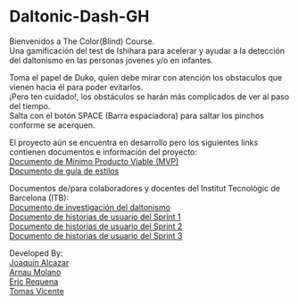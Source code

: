 # Daltonic-Dash-GH

Bienvenidos a The Color(Blind) Course.  
Una gamificación del test de Ishihara para acelerar y ayudar a la detección del daltonismo en las personas jovenes y/o en infantes.

Toma el papel de Duko, quien debe mirar con atención los obstaculos que vienen hacia él para poder evitarlos.  
¡Pero ten cuidado!, los obstáculos se harán más complicados de ver al paso del tiempo.  
Salta con el botón SPACE (Barra espaciadora) para saltar los pinchos conforme se acerquen.

El proyecto aún se encuentra en desarrollo pero los siguientes links contienen documentos e información del proyecto:   
[Documento de Minimo Producto Viable (MVP)](https://docs.google.com/document/d/135gP8d6-WW5bkHVN5WQk89F881rJ9DwVj69a5uHU4LQ/edit?usp=sharing)  
[Documento de guía de estilos](https://docs.google.com/document/d/1dmRMeLDmxfmuZd4OmPtw6fpsy2Wf0UU15HiIk3EA3dI/edit?usp=sharing)  
  
Documentos de/para colaboradores y docentes del Institut Tecnològic de Barcelona (ITB):  
[Documento de investigación del daltonismo](https://docs.google.com/document/d/1-ldyjcCVDqctkJwWRfLBniikvycwFagIjV8BI6nYuc8/edit?usp=sharing)  
[Documento de historias de usuario del Sprint 1](https://docs.google.com/document/d/1RvtTpjyUt9n48vzGLsf6lG3dAcTXf7yP7ofkzxtmKmc/edit?usp=sharing)  
[Documento de historias de usuario del Sprint 2](https://docs.google.com/document/d/18Nus8kHr0u2aEdK3IMXIWbSqQTRpL_bA8DE3uG4NAEg/edit?usp=sharing)  
[Documento de historias de usuario del Sprint 3](https://docs.google.com/document/d/1VlOd6W8MK79UmwvQ-LaHZfCOmmjWU6topf-FOOErJE0/edit?tab=t.0)  


  
Developed By:  
  [Joaquín Alcazar](https://github.com/JoaquinAlcazar)  
  [Arnau Molano](https://github.com/MolaniTTo)  
  [Eric Requena](https://github.com/EricRequena)  
  [Tomas Vicente](https://github.com/Tottii05)  
